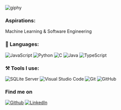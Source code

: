 ![giphy](https://github.com/Haxodrat/Haxodrat/assets/88154342/7e7a092a-4977-4a20-80f6-9521ecdf20b5)

<h3> Aspirations:</h3>
Machine Learning & Software Engineering

<h3>📄 Languages:</h3>
<p>
<a target="_blank"><img alt="JavaScript" src="https://img.shields.io/badge/-JavaScript-%2312100E.svg?logo=javascript&logoColor=red&style=for-the-badge"/></a> 
<a target="_blank"><img alt="Python" src="https://img.shields.io/badge/Python-%2312100E.svg?logo=python&style=for-the-badge&logoColor=yellow"/></a> 
<a target="_blank"><img alt="C" src="https://img.shields.io/badge/-C-%2312100E.svg?logo=C&style=for-the-badge&logoColor=yellow"/></a> 
<a target="_blank"><img alt="Java" src="https://img.shields.io/badge/-Java-%2312100E.svg?logo=Java&style=for-the-badge&logoColor=yellow"/></a> 
<a target="_blank"><img alt="TypeScript" src="https://img.shields.io/badge/-TypeScript-%2312100E.svg?logo=typescript&style=for-the-badge&logoColor=yellow"/></a> 



</p>
<h3>⚒ Tools I use:</h3>
<p>
<a target="_blank"><img alt="SQLite Server" src="https://img.shields.io/badge/SQLite%20Server-%2312100E.svg?logo=-sqlite-server&logoColor=red&style=for-the-badge"/></a> 
<a target="_blank"><img alt="Visual Studio Code" src="https://img.shields.io/badge/Visual%20Studio%20Code-%2312100E.svg?logo=visual-studio-code&style=for-the-badge&logoColor=blue"/></a> 
<a target="_blank"><img alt="Git" src="https://img.shields.io/badge/Git-%2312100E.svg?logo=git&style=for-the-badge"/></a> 
<a target="_blank"><img alt="GitHub" src="https://img.shields.io/badge/GitHub-black?logo=GitHub&style=for-the-badge"/></a> 
</p>

<h3 >Find me on</h3>
<p><a 
href="https://github.com/Haxodrat" target="_blank"><img alt="Github" 
src="https://img.shields.io/badge/GitHub-%2312100E.svg?&style=for-the-badge&logo=Github&logoColor=white" /></a> <a 
href="https://www.linkedin.com/in/ckim259/" target="_blank"><img alt="LinkedIn" 
src="https://img.shields.io/badge/linkedin-%2312100E.svg?&style=for-the-badge&logo=linkedin&logoColor=blue" /></a> <a 

<!--
**Haxodrat/Haxodrat** is a ✨ _special_ ✨ repository because its `README.md` (this file) appears on your GitHub profile.

Here are some ideas to get you started:

- 🔭 I’m currently working on ...
- 🌱 I’m currently learning ...
- 👯 I’m looking to collaborate on ...
- 🤔 I’m looking for help with ...
- 💬 Ask me about ...
- 📫 How to reach me: ...
- 😄 Pronouns: ...
- ⚡ Fun fact: ...
-->
